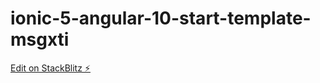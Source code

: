 # ionic-5-angular-10-start-template-msgxti

[Edit on StackBlitz ⚡️](https://stackblitz.com/edit/ionic-5-angular-10-start-template-msgxti)